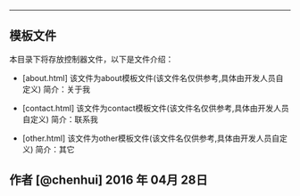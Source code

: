 ------

## 模板文件   

本目录下将存放控制器文件，以下是文件介绍：
- [about.html] 该文件为about模板文件(该文件名仅供参考,具体由开发人员自定义)
	简介：关于我
	
- [contact.html] 该文件为contact模板文件(该文件名仅供参考,具体由开发人员自定义)
	简介：联系我
	
- [other.html] 该文件为other模板文件(该文件名仅供参考,具体由开发人员自定义)
	简介：其它
	
作者 [@chenhui]
2016 年 04月 28日  
------